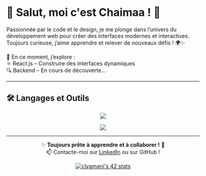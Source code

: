 # 🌟 Salut, moi c'est Chaimaa ! 🚀

Passionnée par le code et le design, je me plonge dans l’univers du développement web pour créer des interfaces modernes et interactives. Toujours curieuse, j’aime apprendre et relever de nouveaux défis ! 🌍✨  

🎯 En ce moment, j’explore :
<br>⚛️ React.js – Construire des interfaces dynamiques
<br>🔍 Backend – En cours de découverte...

---

## 🛠️ **Langages et Outils**
<p align="center">
  <img src="https://skillicons.dev/icons?i=c,cpp,python,linux,mysql,postman,git,html,css,js,react,docker,nginx,figma"/>
</p>
<p align="center"> 
   <img src="https://img.shields.io/badge/UX%2FUI-Design-blueviolet?style=for-the-badge&logo=figma" />
</p>

---
<div align="center">

✨ **Toujours prête à apprendre et à collaborer !** 🚀  
📫 Contacte-moi sur [LinkedIn](https://www.linkedin.com/in/chaimaalyamani/) ou sur GitHub !  

[![clyamani's 42 stats](https://badge.mediaplus.ma/greenbinary/clyamani)](https://github.com/oakoudad/badge42)

</div>

